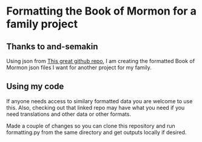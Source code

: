 # Formatting the Book of Mormon for a family project

## Thanks to and-semakin

Using json from [This great github repo](https://github.com/and-semakin/lds-scriptures-download), I am creating the formatted Book of Mormon json files I want for another project for my family.

## Using my code

If anyone needs access to similary formatted data you are welcome to use this. Also, checking out that linked repo may have what you need if you need translations and other data or other formats.

Made a couple of changes so you can clone this repository and run formatting.py from the same directory and get outputs locally if desired.